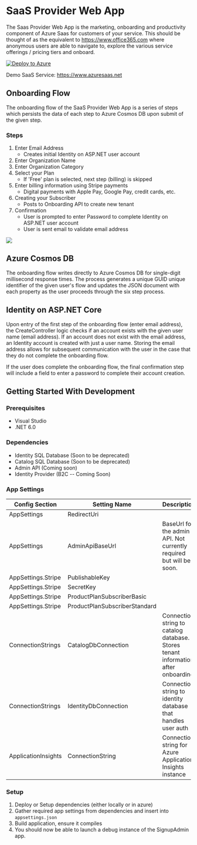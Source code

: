 # SaaS Provider Web App

The Saas Provider Web App is the marketing, onboarding and productivity component of Azure Saas for customers of your service.  This should be thought of as the equivalent to https://www.office365.com where anonymous users are able to navigate to, explore the various service offerings / pricing tiers and onboard.  

[![Deploy to Azure](https://www.azuresaas.net/assets/images/deploy-to-azure.svg)](https://portal.azure.com/#create/Microsoft.Template/uri/https%3A%2F%2Fraw.githubusercontent.com%2FAzure%2Fazure-saas%2Fmain%2Fsrc%2FSaas.Provider%2FSaas.Provider.Web.Deployment%2Fazuredeploy.json)

Demo SaaS Service:  https://www.azuresaas.net

## Onboarding Flow
The onboarding flow of the SaaS Provider Web App is a series of steps which persists the data of each step to Azure Cosmos DB upon submit of the given step.


### Steps
1. Enter Email Address
	- Creates initial Identity on ASP.NET user account
2. Enter Organization Name
3. Enter Organization Category
4. Select your Plan
	- If 'Free' plan is selected, next step (billing) is skipped
5. Enter billing information using Stripe payments
	- Digital payments with Apple Pay, Google Pay, credit cards, etc.
6. Creating your Subscriber
	- Posts to Onboarding API to create new tenant
7. Confirmation
	- User is prompted to enter Password to complete Identity on ASP.NET user account
	- User is sent email to validate email address

<img src="https://stsaasprod001.blob.core.windows.net/assets/images/saas-provider-onboarding-flow.png">

## Azure Cosmos DB
 The onboarding flow writes directly to Azure Cosmos DB for single-digit millisecond response times.  The process generates a unique GUID unique identifier of the given user's flow and updates the JSON document with each property as the user proceeds through the six step process.

## Identity on ASP.NET Core
Upon entry of the first step of the onboarding flow (enter email address), the CreateController logic checks if an account exists with the given user name (email address).  If an account does not exist with the email address, an Identity account is created with just a user name.  Storing the email address allows for subsequent communication with the user in the case that they do not complete the onboarding flow.

If the user does complete the onboarding flow, the final confirmation step will include a field to enter a password to complete their account creation.  


## Getting Started With Development

### Prerequisites
- Visual Studio
- .NET 6.0
### Dependencies
- Identity SQL Database (Soon to be deprecated)
- Catalog SQL Database (Soon to be deprecated)
- Admin API (Coming soon)
- Identity Provider (B2C -- Coming Soon)


### App Settings

| Config Section | Setting Name | Description | Required | 
| --- | --- | --- | --- |
| AppSettings | RedirectUri | | false |
| AppSettings | AdminApiBaseUrl | BaseUrl for the admin API. Not currently required but will be soon. | false |
| AppSettings.Stripe | PublishableKey | | false |
| AppSettings.Stripe | SecretKey | | false |
| AppSettings.Stripe | ProductPlanSubscriberBasic | | false |
| AppSettings.Stripe | ProductPlanSubscriberStandard | | false |
| ConnectionStrings | CatalogDbConnection | Connection string to catalog database. Stores tenant information after onboarding. | true |
| ConnectionStrings | IdentityDbConnection | Connection string to identity database that handles user auth | true |
| ApplicationInsights | ConnectionString | Connection string for Azure Application Insights instance | false |

### Setup
1. Deploy or Setup dependencies (either locally or in azure)
2. Gather required app settings from dependencies and insert into `appsettings.json`
3. Build application, ensure it compiles
4. You should now be able to launch a debug instance of the SignupAdmin app. 